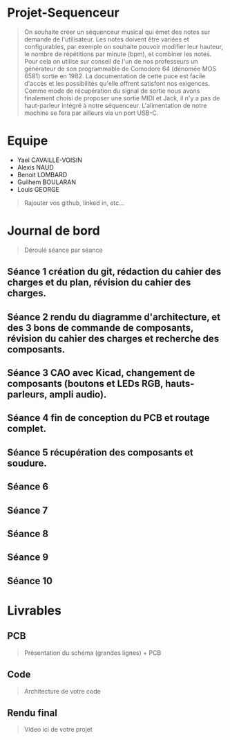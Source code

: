 # Projet-Sequenceur
> On souhaite créer un séquenceur musical qui émet des notes sur demande de l'utilisateur. Les notes doivent être variées et configurables, par exemple on souhaite pouvoir modifier leur hauteur, le nombre de répétitions par minute (bpm), et combiner les notes.
Pour cela on utilise sur conseil de l'un de nos professeurs un générateur de son programmable de Comodore 64 (dénomée MOS 6581) sortie en 1982.
La documentation de cette puce est facile d'accès et les possibilités qu'elle offrent satisfont nos exigences.
Comme mode de récupération du signal de sortie nous avons finalement choisi de proposer une sortie MIDI et Jack, il n'y a pas de haut-parleur intégré à notre séquenceur. L'alimentation de notre machine se fera par ailleurs via un port USB-C.

# Equipe
* Yael CAVAILLE-VOISIN
* Alexis NAUD
* Benoit LOMBARD
* Guilhem BOULARAN
* Louis GEORGE
> Rajouter vos github, linked in, etc...

# Journal de bord
> Déroulé séance par séance

## Séance 1 création du git, rédaction du cahier des charges et du plan, révision du cahier des charges.
## Séance 2 rendu du diagramme d'architecture, et des 3 bons de commande de composants, révision du cahier des charges et recherche des composants.
## Séance 3 CAO avec Kicad, changement de composants (boutons et LEDs RGB, hauts-parleurs, ampli audio).
## Séance 4 fin de conception du PCB et routage complet.
## Séance 5 récupération des composants et soudure.
## Séance 6
## Séance 7
## Séance 8
## Séance 9
## Séance 10

# Livrables
## PCB
> Présentation du schéma (grandes lignes) + PCB

## Code
> Architecture de votre code

## Rendu final
> Video ici de votre projet

